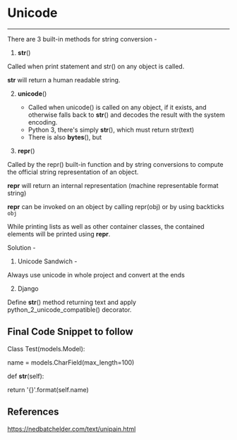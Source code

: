 # Unicode

---

There are 3 built-in methods for string conversion -

1. __str__()

Called when print statement and str() on any object is called.

__str__ will return a human readable string.

2. __unicode__()
    - Called when unicode() is called on any object, if it exists, and otherwise falls back to __str__() and decodes the result with the system encoding.
    - Python 3, there's simply __str__(), which must return str(text)
    - There is also __bytes__(), but

3. __repr__()

Called by the repr() built-in function and by string conversions to compute the official string representation of an object.

__repr__ will return an internal representation (machine representable format string)

__repr__ can be invoked on an object by calling repr(obj) or by using backticks `obj`

While printing lists as well as other container classes, the contained elements will be printed using __repr__.

Solution -

1. Unicode Sandwich -

Always use unicode in whole project and convert at the ends

2. Django

Define __str__() method returning text and apply python_2_unicode_compatible() decorator.

## Final Code Snippet to follow

Class Test(models.Model):

name = models.CharField(max_length=100)

def __str__(self):

return '{}'.format(self.name)

## References

<https://nedbatchelder.com/text/unipain.html>
